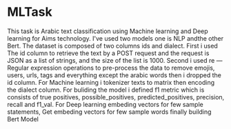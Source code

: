 # MLTask
This task is Arabic text classification using Machine learning and Deep learning for Aims technology.
I've used two models one is NLP andthe other Bert.
The dataset is composed of two columns ids and  dialect.
First i used The  id column  to retrieve the text by a POST request and the request is JSON as a list of strings, and the size of the list is 1000.
Second i used re — Regular expression operations to pre-process the data to remove emojis, users, urls, tags and everything except the arabic words then i dropped the id column.
For Machine learning i tokenizer texts to matrix then encoding the dialect column.
For buliding the model i defined f1 metric which is consists of  true positives, possible_positives, predicted_positives, precision, recall and f1_val.
For Deep learning embeding vectors for few sample statements, Get embeding vectors for few sample words 
finally building Bert Model
